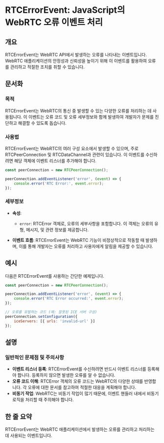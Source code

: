 <!--
Meta Description: # RTCErrorEvent: JavaScript의 WebRTC 오류 이벤트 처리 ## 개요 RTCErrorEvent는 WebRTC API에서 발생하는 오류를 나타내는 이벤트입니다. WebRTC 애플리케이션의 안정성과 신뢰성을 높이기 위해 이 이벤트를 활용하여 오류를 ...
Meta Keywords: error, 오류를, 이벤트, webrtc, rtcerrorevent는
-->

# RTCErrorEvent: JavaScript의 WebRTC 오류 이벤트 처리

## 개요
RTCErrorEvent는 WebRTC API에서 발생하는 오류를 나타내는 이벤트입니다. WebRTC 애플리케이션의 안정성과 신뢰성을 높이기 위해 이 이벤트를 활용하여 오류를 관리하고 적절한 조치를 취할 수 있습니다.

## 문서화
### 목적
RTCErrorEvent는 WebRTC의 통신 중 발생할 수 있는 다양한 오류를 처리하는 데 사용됩니다. 이 이벤트는 오류 코드 및 오류 세부정보와 함께 발생하여 개발자가 문제를 진단하고 해결할 수 있도록 돕습니다.

### 사용법
RTCErrorEvent는 WebRTC의 여러 구성 요소에서 발생할 수 있으며, 주로 RTCPeerConnection 및 RTCDataChannel과 관련이 있습니다. 이 이벤트를 수신하려면 해당 객체에 이벤트 리스너를 추가해야 합니다.

```javascript
const peerConnection = new RTCPeerConnection();

peerConnection.addEventListener('error', (event) => {
    console.error('RTC Error:', event.error);
});
```

### 세부정보
- **속성**:
  - `error`: RTCError 객체로, 오류의 세부사항을 포함합니다. 이 객체는 오류의 유형, 메시지, 및 관련 정보를 제공합니다.

- **이벤트 흐름**: 
  RTCErrorEvent는 WebRTC 기능이 비정상적으로 작동할 때 발생하며, 이를 통해 개발자는 오류를 처리하고 사용자에게 알림을 제공할 수 있습니다.

## 예시
다음은 RTCErrorEvent를 사용하는 간단한 예제입니다.

```javascript
const peerConnection = new RTCPeerConnection();

peerConnection.addEventListener('error', (event) => {
    console.error('RTC Error occurred:', event.error);
});

// 오류를 유발하는 코드 (예: 잘못된 ICE 서버 구성)
peerConnection.setConfiguration({
    iceServers: [{ urls: 'invalid-url' }]
});
```

## 설명
### 일반적인 문제점 및 주의사항
- **이벤트 리스너 등록**: RTCErrorEvent를 수신하려면 반드시 이벤트 리스너를 등록해야 합니다. 등록하지 않으면 발생한 오류를 알 수 없습니다.
- **오류 코드 이해**: RTCError 객체의 오류 코드는 WebRTC의 다양한 상태를 반영합니다. 각 오류에 대한 문서를 참고하여 적절한 대응을 계획해야 합니다.
- **비동기 작업**: WebRTC는 비동기 작업이 많기 때문에, 이벤트 핸들러 내에서 비동기 로직을 처리할 때 주의해야 합니다.

## 한 줄 요약
RTCErrorEvent는 WebRTC 애플리케이션에서 발생하는 오류를 관리하고 처리하는 데 사용되는 이벤트입니다.